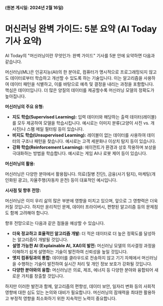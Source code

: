 **(원본 게시일: 2024년 2월 16일)**

# 머신러닝 완벽 가이드: 5분 요약 (AI Today 기사 요약)

AI Today의 "머신러닝이란 무엇인가: 완벽 가이드" 기사를 5분 안에 요약하면 다음과 같습니다.

머신러닝(ML)은 인공지능(AI)의 한 분야로, 컴퓨터가 명시적으로 프로그래밍되지 않고도 데이터로부터 학습하고 개선할 수 있도록 하는 기술입니다.  이는 알고리즘을 사용하여 데이터 패턴을 식별하고, 이를 바탕으로 예측 및 결정을 내리는 과정을 포함합니다.  핵심은 데이터입니다.  더 많은 양질의 데이터를 제공할수록 머신러닝 모델의 정확도가 높아집니다.

**머신러닝의 주요 유형:**

* **지도 학습(Supervised Learning):**  입력 데이터와 해당하는 출력 데이터(레이블)를 모두 제공하여 모델을 학습시킵니다. 예시로는 이미지 분류(고양이 사진 vs. 개 사진)나 스팸 메일 필터링 등이 있습니다.
* **비지도 학습(Unsupervised Learning):** 레이블이 없는 데이터를 사용하여 데이터의 구조나 패턴을 찾습니다. 예시로는 고객 세분화나 이상치 탐지 등이 있습니다.
* **강화 학습(Reinforcement Learning):**  에이전트가 환경과 상호 작용하며 보상을 극대화하는 방법을 학습합니다. 예시로는 게임 AI나 로봇 제어 등이 있습니다.


**머신러닝의 활용:**

머신러닝은 다양한 분야에서 활용됩니다.  의료(질병 진단), 금융(사기 탐지), 마케팅(개인화된 광고), 자율주행(자동차 운전) 등이 대표적인 예시입니다.


**시사점 및 향후 전망:**

머신러닝은 이미 우리 삶의 많은 부분에 영향을 미치고 있으며, 앞으로 그 영향력은 더욱 커질 것입니다.  하지만 윤리적인 문제, 데이터 프라이버시, 편향된 알고리즘 등의 문제점도 함께 고려해야 합니다.

향후 전망으로는 다음과 같은 점들을 예상할 수 있습니다.

* **더욱 정교하고 효율적인 알고리즘 개발:**  더 적은 데이터로 더 높은 정확도를 달성하는 알고리즘이 개발될 것입니다.
* **설명 가능한 AI (Explainable AI, XAI)의 발전:**  머신러닝 모델의 의사결정 과정을 이해하기 쉽게 설명하는 기술이 발전하여 신뢰성을 높일 것입니다.
* **엣지 컴퓨팅과의 통합:**  데이터를 클라우드로 전송하지 않고 기기 자체에서 머신러닝을 수행하는 기술이 발전하여 실시간 처리 및 개인 정보 보호가 강화될 것입니다.
* **다양한 분야와의 융합:**  머신러닝은 의료, 제조, 에너지 등 다양한 분야와 융합되어 새로운 가치를 창출할 것입니다.


하지만 이러한 발전과 함께, 알고리즘의 편향성, 데이터 보안, 일자리 변화 등의 사회적 영향에 대한 심도 있는 논의와 대비가 필요합니다.  머신러닝의 잠재력을 최대한 활용하고 부정적 영향을 최소화하기 위한 지속적인 노력이 중요합니다.